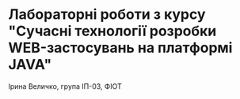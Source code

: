 # Лабораторні роботи з курсу "Сучасні технології розробки WEB-застосувань на платформі JAVA" 
Ірина Величко, група ІП-03, ФІОТ
